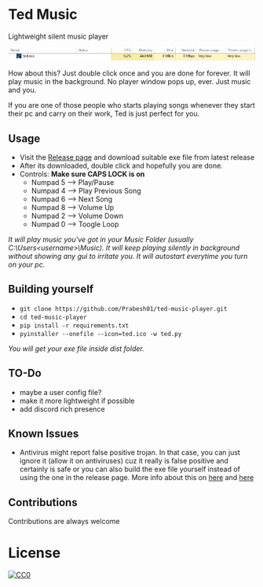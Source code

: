 # Ted Music
Lightweight silent music player

![taskmanger.png](https://raw.githubusercontent.com/Prabesh01/ted-music-player/main/taskmanager.PNG)

How about this? Just double click once and you are done for forever. It will play music in the background. No player window pops up, ever. Just music and you. 

If you are one of those people who starts playing songs whenever they start their pc and carry on their work, Ted is just perfect for you.

## Usage
- Visit the [Release page](https://github.com/Prabesh01/ted-music-player/releases) and download suitable exe file from latest release
- After its downloaded, double click and hopefully you are done. 
- Controls:
	**Make sure CAPS LOCK is on**
	- Numpad 5 --> Play/Pause
	- Numpad 4 --> Play Previous Song
	- Numpad 6 --> Next Song
	- Numpad 8 --> Volume Up
	- Numpad 2 --> Volume Down
	- Numpad 0 --> Toogle Loop	

_It will play music you've got in your Music Folder (usually C:\Users\<username>\Music). It will keep playing silently in background without showing any gui to irritate you. It will autostart everytime you turn on your pc._

## Building yourself
- `git clone https://github.com/Prabesh01/ted-music-player.git`
- `cd ted-music-player`
- `pip install -r requirements.txt`
- `pyinstaller --onefile --icon=ted.ico -w ted.py`

_You will get your exe file inside dist folder._


## TO-Do
- maybe a user config file?
- make it more lightweight if possible
- add discord rich presence

## Known Issues
- Antivirus might report false positive trojan. In that case, you can just ignore it (allow it on antiviruses) cuz it really is false positive and certainly is safe or you can also build the exe file yourself instead of using the one in the release page. More info about this on [here](https://stackoverflow.com/questions/43777106/) and [here](https://python.plainenglish.io/pyinstaller-exe-false-positive-trojan-virus-resolved-b33842bd3184)

## Contributions
Contributions are always welcome

# License

[![CC0](https://i.creativecommons.org/l/by-nc/4.0/88x31.png)](http://creativecommons.org/licenses/by-nc/4.0/)

